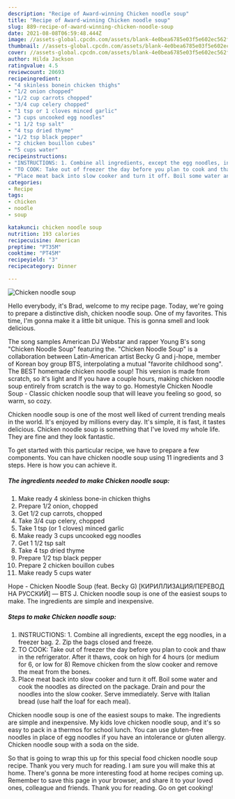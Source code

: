 ```yaml
---
description: "Recipe of Award-winning Chicken noodle soup"
title: "Recipe of Award-winning Chicken noodle soup"
slug: 889-recipe-of-award-winning-chicken-noodle-soup
date: 2021-08-08T06:59:48.444Z
image: //assets-global.cpcdn.com/assets/blank-4e0bea6785e03f5e602ec562f230caae08da540cada707380b4fe1bbebba43da.png
thumbnail: //assets-global.cpcdn.com/assets/blank-4e0bea6785e03f5e602ec562f230caae08da540cada707380b4fe1bbebba43da.png
cover: //assets-global.cpcdn.com/assets/blank-4e0bea6785e03f5e602ec562f230caae08da540cada707380b4fe1bbebba43da.png
author: Hilda Jackson
ratingvalue: 4.5
reviewcount: 20693
recipeingredient:
- "4 skinless bonein chicken thighs"
- "1/2 onion chopped"
- "1/2 cup carrots chopped"
- "3/4 cup celery chopped"
- "1 tsp or 1 cloves minced garlic"
- "3 cups uncooked egg noodles"
- "1 1/2 tsp salt"
- "4 tsp dried thyme"
- "1/2 tsp black pepper"
- "2 chicken bouillon cubes"
- "5 cups water"
recipeinstructions:
- "INSTRUCTIONS: 1. Combine all ingredients, except the egg noodles, in a freezer bag. 2. Zip the bags closed and freeze."
- "TO COOK: Take out of freezer the day before you plan to cook and thaw in the refrigerator. After it thaws, cook on high for 4 hours (or medium for 6, or low for 8) Remove chicken from the slow cooker and remove the meat from the bones."
- "Place meat back into slow cooker and turn it off. Boil some water and cook the noodles as directed on the package. Drain and pour the noodles into the slow cooker. Serve immediately. Serve with Italian bread (use half the loaf for each meal)."
categories:
- Recipe
tags:
- chicken
- noodle
- soup

katakunci: chicken noodle soup 
nutrition: 193 calories
recipecuisine: American
preptime: "PT35M"
cooktime: "PT45M"
recipeyield: "3"
recipecategory: Dinner

---
```



![Chicken noodle soup](//assets-global.cpcdn.com/assets/blank-4e0bea6785e03f5e602ec562f230caae08da540cada707380b4fe1bbebba43da.png)

Hello everybody, it's Brad, welcome to my recipe page. Today, we're going to prepare a distinctive dish, chicken noodle soup. One of my favorites. This time, I'm gonna make it a little bit unique. This is gonna smell and look delicious.

The song samples American DJ Webstar and rapper Young B&#39;s song &#34;Chicken Noodle Soup&#34; featuring the. &#34;Chicken Noodle Soup&#34; is a collaboration between Latin-American artist Becky G and j-hope, member of Korean boy group BTS, interpolating a mutual &#34;favorite childhood song&#34;. The BEST homemade chicken noodle soup! This version is made from scratch, so it&#39;s light and If you have a couple hours, making chicken noodle soup entirely from scratch is the way to go. Homestyle Chicken Noodle Soup - Classic chicken noodle soup that will leave you feeling so good, so warm, so cozy.

Chicken noodle soup is one of the most well liked of current trending meals in the world. It's enjoyed by millions every day. It's simple, it is fast, it tastes delicious. Chicken noodle soup is something that I've loved my whole life. They are fine and they look fantastic.


To get started with this particular recipe, we have to prepare a few components. You can have chicken noodle soup using 11 ingredients and 3 steps. Here is how you can achieve it.

<!--inarticleads1-->

##### The ingredients needed to make Chicken noodle soup:

1. Make ready 4 skinless bone-in chicken thighs
1. Prepare 1/2 onion, chopped
1. Get 1/2 cup carrots, chopped
1. Take 3/4 cup celery, chopped
1. Take 1 tsp (or 1 cloves) minced garlic
1. Make ready 3 cups uncooked egg noodles
1. Get 1 1/2 tsp salt
1. Take 4 tsp dried thyme
1. Prepare 1/2 tsp black pepper
1. Prepare 2 chicken bouillon cubes
1. Make ready 5 cups water


Hope - Chicken Noodle Soup (feat. Becky G) [КИРИЛЛИЗАЦИЯ/ПЕРЕВОД НА РУССКИЙ] — BTS J. Chicken noodle soup is one of the easiest soups to make. The ingredients are simple and inexpensive. 

<!--inarticleads2-->

##### Steps to make Chicken noodle soup:

1. INSTRUCTIONS: 1. Combine all ingredients, except the egg noodles, in a freezer bag. 2. Zip the bags closed and freeze.
1. TO COOK: Take out of freezer the day before you plan to cook and thaw in the refrigerator. After it thaws, cook on high for 4 hours (or medium for 6, or low for 8) Remove chicken from the slow cooker and remove the meat from the bones.
1. Place meat back into slow cooker and turn it off. Boil some water and cook the noodles as directed on the package. Drain and pour the noodles into the slow cooker. Serve immediately. Serve with Italian bread (use half the loaf for each meal).


Chicken noodle soup is one of the easiest soups to make. The ingredients are simple and inexpensive. My kids love chicken noodle soup, and it&#39;s so easy to pack in a thermos for school lunch. You can use gluten-free noodles in place of egg noodles if you have an intolerance or gluten allergy. Chicken noodle soup with a soda on the side. 

So that is going to wrap this up for this special food chicken noodle soup recipe. Thank you very much for reading. I am sure you will make this at home. There's gonna be more interesting food at home recipes coming up. Remember to save this page in your browser, and share it to your loved ones, colleague and friends. Thank you for reading. Go on get cooking!
